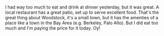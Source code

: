 I had way too much to eat and drink at dinner yesterday, but it was great. A local restaurant has a great patio, set up to serve excellent food. That's the great thing about Woodstock, it's a small town, but it has the amenties of a place like a town in the Bay Area (e.g. Berkeley, Palo Alto). But I did eat too much and I'm paying the price for it today. Oy!
